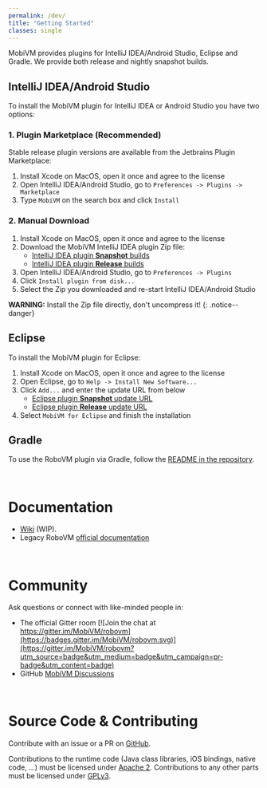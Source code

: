 ```yaml
---
permalink: /dev/
title: "Getting Started"
classes: single
---
```


MobiVM provides plugins for IntelliJ IDEA/Android Studio, Eclipse and Gradle. We provide both release and nightly snapshot builds.

## IntelliJ IDEA/Android Studio



To install the MobiVM plugin for IntelliJ IDEA or Android Studio you have two options:

### 1. Plugin Marketplace (Recommended)
Stable release plugin versions are available from the Jetbrains Plugin Marketplace:

1. Install Xcode on MacOS, open it once and agree to the license
2. Open IntelliJ IDEA/Android Studio, go to `Preferences -> Plugins -> Marketplace`
3. Type `MobiVM` on the search box and click `Install`

### 2. Manual Download

1. Install Xcode on MacOS, open it once and agree to the license
2. Download the MobiVM IntelliJ IDEA plugin Zip file:
    - [IntelliJ IDEA plugin **Snapshot** builds]()
    - [IntelliJ IDEA plugin **Release** builds]()
3. Open IntelliJ IDEA/Android Studio, go to `Preferences -> Plugins`
4. Click `Install plugin from disk...`
5. Select the Zip you downloaded and re-start IntelliJ IDEA/Android Studio

**WARNING:** Install the Zip file directly, don't uncompress it!
{: .notice--danger}

## Eclipse

To install the MobiVM plugin for Eclipse:

1. Install Xcode on MacOS, open it once and agree to the license
2. Open Eclipse, go to `Help -> Install New Software...`
3. Click `Add...` and enter the update URL from below
    - [Eclipse plugin **Snapshot** update URL]()
    - [Eclipse plugin **Release** update URL]()
4. Select `MobiVM for Eclipse` and finish the installation

## Gradle

To use the RoboVM plugin via Gradle, follow the [README in the repository](https://github.com/MobiDevelop/robovm/tree/master/plugins/gradle).

<br/>

# Documentation

- [Wiki](https://github.com/mobidevelop/robovm/wiki) (WIP).
- Legacy RoboVM [official documentation]()

<br/>

# Community
Ask questions or connect with like-minded people in:

- The official Gitter room [![Join the chat at https://gitter.im/MobiVM/robovm](https://badges.gitter.im/MobiVM/robovm.svg)](https://gitter.im/MobiVM/robovm?utm_source=badge&utm_medium=badge&utm_campaign=pr-badge&utm_content=badge)
- GitHub [MobiVM Discussions](https://github.com/MobiVM/robovm/discussions)

<br/>

# Source Code & Contributing

Contribute with an issue or a PR on [GitHub](https://github.com/mobidevelop/robovm).

Contributions to the runtime code (Java class libraries, iOS bindings, native code, ...) must be licensed under [Apache 2](http://www.apache.org/licenses/LICENSE-2.0). Contributions to any other parts must be licensed under [GPLv3](http://www.gnu.org/licenses/quick-guide-gplv3.en.html).
